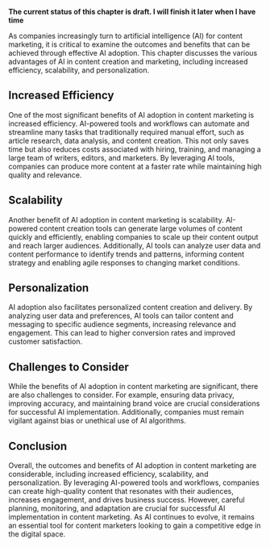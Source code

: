**The current status of this chapter is draft. I will finish it later when I have time**

As companies increasingly turn to artificial intelligence (AI) for content marketing, it is critical to examine the outcomes and benefits that can be achieved through effective AI adoption. This chapter discusses the various advantages of AI in content creation and marketing, including increased efficiency, scalability, and personalization.

Increased Efficiency
--------------------

One of the most significant benefits of AI adoption in content marketing is increased efficiency. AI-powered tools and workflows can automate and streamline many tasks that traditionally required manual effort, such as article research, data analysis, and content creation. This not only saves time but also reduces costs associated with hiring, training, and managing a large team of writers, editors, and marketers. By leveraging AI tools, companies can produce more content at a faster rate while maintaining high quality and relevance.

Scalability
-----------

Another benefit of AI adoption in content marketing is scalability. AI-powered content creation tools can generate large volumes of content quickly and efficiently, enabling companies to scale up their content output and reach larger audiences. Additionally, AI tools can analyze user data and content performance to identify trends and patterns, informing content strategy and enabling agile responses to changing market conditions.

Personalization
---------------

AI adoption also facilitates personalized content creation and delivery. By analyzing user data and preferences, AI tools can tailor content and messaging to specific audience segments, increasing relevance and engagement. This can lead to higher conversion rates and improved customer satisfaction.

Challenges to Consider
----------------------

While the benefits of AI adoption in content marketing are significant, there are also challenges to consider. For example, ensuring data privacy, improving accuracy, and maintaining brand voice are crucial considerations for successful AI implementation. Additionally, companies must remain vigilant against bias or unethical use of AI algorithms.

Conclusion
----------

Overall, the outcomes and benefits of AI adoption in content marketing are considerable, including increased efficiency, scalability, and personalization. By leveraging AI-powered tools and workflows, companies can create high-quality content that resonates with their audiences, increases engagement, and drives business success. However, careful planning, monitoring, and adaptation are crucial for successful AI implementation in content marketing. As AI continues to evolve, it remains an essential tool for content marketers looking to gain a competitive edge in the digital space.
